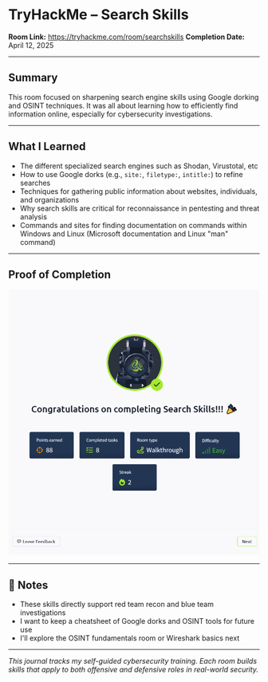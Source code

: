 # TryHackMe – Search Skills

**Room Link:** https://tryhackme.com/room/searchskills
**Completion Date:** April 12, 2025

---

## Summary

This room focused on sharpening search engine skills using Google dorking and OSINT techniques. It was all about learning how to efficiently find information online, especially for cybersecurity investigations.

---

## What I Learned

- The different specialized search engines such as Shodan, Virustotal, etc
- How to use Google dorks (e.g., `site:`, `filetype:`, `intitle:`) to refine searches
- Techniques for gathering public information about websites, individuals, and organizations
- Why search skills are critical for reconnaissance in pentesting and threat analysis
- Commands and sites for finding documentation on commands within Windows and Linux (Microsoft documentation and Linux "man" command)
---

## Proof of Completion

![Search Skills Completion Screenshot](images/search-skills-completion.png)

---

## 📌 Notes

- These skills directly support red team recon and blue team investigations
- I want to keep a cheatsheet of Google dorks and OSINT tools for future use
- I'll explore the OSINT fundamentals room or Wireshark basics next

---

*This journal tracks my self-guided cybersecurity training. Each room builds skills that apply to both offensive and defensive roles in real-world security.*
